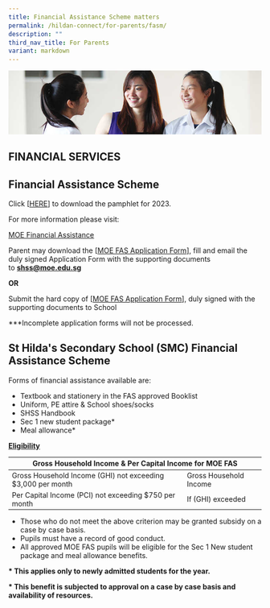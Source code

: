 ```yaml
---
title: Financial Assistance Scheme matters
permalink: /hildan-connect/for-parents/fasm/
description: ""
third_nav_title: For Parents
variant: markdown
---
```

![](/images/Information/Financial%20Services%20Banner.jpg)

FINANCIAL SERVICES
------------------

Financial Assistance Scheme
---------------------------

Click&nbsp;[[HERE](/files/2023%20MOE%20FAS%20Criteria.pdf)] to download the pamphlet for 2023.

  

For more information please visit:&nbsp;

[MOE Financial Assistance](https://www.moe.gov.sg/financial-matters/financial-assistance)

  

Parent may download the&nbsp;[[MOE FAS Application Form](/files/2023%20SHSS%20FAS%20caa%20SEPT%202022.pdf)], fill and email the duly signed Application Form with the supporting documents to&nbsp;**[shss@moe.edu.sg](mailto:shss@moe.edu.sg)**

**OR**

  

Submit the hard copy of&nbsp;[[MOE FAS Application Form](/files/2023%20SHSS%20FAS%20caa%20SEPT%202022.pdf)], duly signed with the supporting documents to School

  

\*\*\*Incomplete application forms will not be processed.

  

St Hilda's Secondary School (SMC) Financial Assistance Scheme
-------------------------------------------------------------

Forms of financial assistance available are:

*   Textbook and stationery in the FAS approved Booklist
*   Uniform, PE attire &amp; School shoes/socks&nbsp;
*   SHSS Handbook&nbsp;
*   Sec 1 new student package\*&nbsp;
*   Meal allowance\*

  
**<u>Eligibility</u>**

<table>
<thead>
  <tr>
    <th colspan="2">Gross Household Income &amp; Per Capital Income for MOE FAS</th>
  </tr>
</thead>
<tbody>
  <tr>
    <td>Gross Household Income (GHI) not exceeding $3,000 per month</td>
    <td>Gross Household Income</td>
  </tr>
  <tr>
    <td>Per Capital Income (PCI) not exceeding $750 per month</td>
    <td>If (GHI) exceeded</td>
  </tr>
</tbody>
</table>


*   Those who do not meet the above criterion may be granted subsidy on a case by case basis.&nbsp;
*   Pupils must have a record of good conduct.&nbsp;
*   All approved MOE FAS pupils will be eligible for the Sec 1 New student package and meal allowance benefits.

**\* This applies only to newly admitted students for the year.**

**\* This benefit is subjected to approval on a case by case basis and availability of resources.**